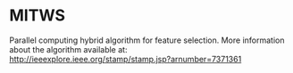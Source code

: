 # MITWS
Parallel computing hybrid algorithm for feature selection. More information about the algorithm available at: http://ieeexplore.ieee.org/stamp/stamp.jsp?arnumber=7371361
